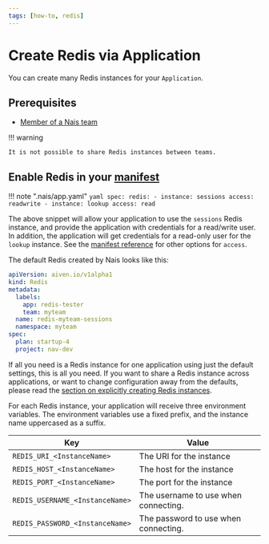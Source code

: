 ```yaml
---
tags: [how-to, redis]
---
```


# Create Redis via Application

You can create many Redis instances for your `Application`.

## Prerequisites
- [Member of a Nais team](../../../explanations/team.md)

!!! warning 

    It is not possible to share Redis instances between teams.

## Enable Redis in your [manifest][app-spec-redis]

!!! note ".nais/app.yaml"
    ```yaml
    spec:
      redis:
        - instance: sessions
          access: readwrite
        - instance: lookup
          access: read
    ```

The above snippet will allow your application to use the `sessions`
Redis instance, and provide the application with credentials for a
read/write user. In addition, the application will get credentials for
a read-only user for the `lookup` instance. See the [manifest
reference][app-spec-redis] for other
options for `access`.

The default Redis created by Nais looks like this:

```yaml
apiVersion: aiven.io/v1alpha1
kind: Redis
metadata:
  labels:
    app: redis-tester
    team: myteam
  name: redis-myteam-sessions
  namespace: myteam
spec:
  plan: startup-4
  project: nav-dev
```

If all you need is a Redis instance for one application using just the
default settings, this is all you need. If you want to share a Redis
instance across applications, or want to change configuration away
from the defaults, please read the [section on explicitly creating
Redis instances](create-explicit.md).

For each Redis instance, your application will receive
three environment variables. The environment variables use a fixed
prefix, and the instance name uppercased as a suffix.

| Key                             | Value                                |
|---------------------------------|--------------------------------------|
| `REDIS_URI_<InstanceName>`      | The URI for the instance             |
| `REDIS_HOST_<InstanceName>`     | The host for the instance            |
| `REDIS_PORT_<InstanceName>`     | The port for the instance            |
| `REDIS_USERNAME_<InstanceName>` | The username to use when connecting. |
| `REDIS_PASSWORD_<InstanceName>` | The password to use when connecting. |

[app-spec-redis]: ../../../workloads/application/reference/application-spec.md#redis
